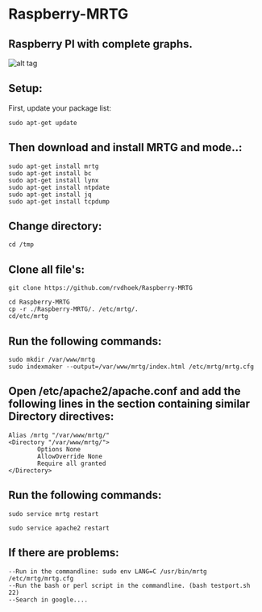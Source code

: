 # Raspberry-MRTG
Raspberry PI with complete graphs.
---------------------------------
![alt tag](https://github.com/rvdhoek/Raspberry-MRTG/blob/master/Printscreen.png)

Setup:
------
First, update your package list:
```
sudo apt-get update
```
Then download and install MRTG and mode..:
-------------------------------
```
sudo apt-get install mrtg
sudo apt-get install bc
sudo apt-get install lynx
sudo apt-get install ntpdate
sudo apt-get install jq
sudo apt-get install tcpdump
```
Change directory:
-----------------
```
cd /tmp
```
Clone all file's:
-----------------
```
git clone https://github.com/rvdhoek/Raspberry-MRTG
```

```
cd Raspberry-MRTG
cp -r ./Raspberry-MRTG/. /etc/mrtg/.
cd/etc/mrtg
```
Run the following commands:
---------------------------
```
sudo mkdir /var/www/mrtg
sudo indexmaker --output=/var/www/mrtg/index.html /etc/mrtg/mrtg.cfg
```
Open /etc/apache2/apache.conf and add the following lines in the section containing similar Directory directives:
-----------------------------------------------------------------------------------------------------------------
```
Alias /mrtg "/var/www/mrtg/"
<Directory "/var/www/mrtg/">
        Options None
        AllowOverride None
        Require all granted
</Directory>
```
Run the following commands:
---------------------------
```
sudo service mrtg restart
```
```
sudo service apache2 restart
```

If there are problems:
---------------------
```
--Run in the commandline: sudo env LANG=C /usr/bin/mrtg /etc/mrtg/mrtg.cfg 
--Run the bash or perl script in the commandline. (bash testport.sh 22)
--Search in google....
```



